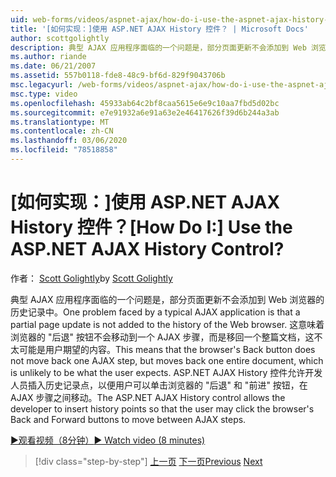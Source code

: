 ```yaml
---
uid: web-forms/videos/aspnet-ajax/how-do-i-use-the-aspnet-ajax-history-control
title: '[如何实现：]使用 ASP.NET AJAX History 控件？ | Microsoft Docs'
author: scottgolightly
description: 典型 AJAX 应用程序面临的一个问题是，部分页面更新不会添加到 Web 浏览器的历史记录中。 这意味着浏览器的 B 。
ms.author: riande
ms.date: 06/21/2007
ms.assetid: 557b0118-fde8-48c9-bf6d-829f9043706b
msc.legacyurl: /web-forms/videos/aspnet-ajax/how-do-i-use-the-aspnet-ajax-history-control
msc.type: video
ms.openlocfilehash: 45933ab64c2bf8caa5615e6e9c10aa7fbd5d02bc
ms.sourcegitcommit: e7e91932a6e91a63e2e46417626f39d6b244a3ab
ms.translationtype: MT
ms.contentlocale: zh-CN
ms.lasthandoff: 03/06/2020
ms.locfileid: "78518858"
---
```

# <a name="how-do-i-use-the-aspnet-ajax-history-control"></a><span data-ttu-id="386ec-105">[如何实现：]使用 ASP.NET AJAX History 控件？</span><span class="sxs-lookup"><span data-stu-id="386ec-105">[How Do I:] Use the ASP.NET AJAX History Control?</span></span>

<span data-ttu-id="386ec-106">作者： [Scott Golightly](https://github.com/scottgolightly)</span><span class="sxs-lookup"><span data-stu-id="386ec-106">by [Scott Golightly](https://github.com/scottgolightly)</span></span>

<span data-ttu-id="386ec-107">典型 AJAX 应用程序面临的一个问题是，部分页面更新不会添加到 Web 浏览器的历史记录中。</span><span class="sxs-lookup"><span data-stu-id="386ec-107">One problem faced by a typical AJAX application is that a partial page update is not added to the history of the Web browser.</span></span> <span data-ttu-id="386ec-108">这意味着浏览器的 "后退" 按钮不会移动到一个 AJAX 步骤，而是移回一个整篇文档，这不太可能是用户期望的内容。</span><span class="sxs-lookup"><span data-stu-id="386ec-108">This means that the browser's Back button does not move back one AJAX step, but moves back one entire document, which is unlikely to be what the user expects.</span></span> <span data-ttu-id="386ec-109">ASP.NET AJAX History 控件允许开发人员插入历史记录点，以便用户可以单击浏览器的 "后退" 和 "前进" 按钮，在 AJAX 步骤之间移动。</span><span class="sxs-lookup"><span data-stu-id="386ec-109">The ASP.NET AJAX History control allows the developer to insert history points so that the user may click the browser's Back and Forward buttons to move between AJAX steps.</span></span>

[<span data-ttu-id="386ec-110">&#9654;观看视频（8分钟）</span><span class="sxs-lookup"><span data-stu-id="386ec-110">&#9654; Watch video (8 minutes)</span></span>](https://channel9.msdn.com/Blogs/ASP-NET-Site-Videos/how-do-i-use-the-aspnet-ajax-history-control)

> [!div class="step-by-step"]
> <span data-ttu-id="386ec-111">[上一页](how-do-i-use-the-aspnet-ajax-updateprogress-control.md)
> [下一页](how-do-i-implement-the-ajax-after-processing-pattern.md)</span><span class="sxs-lookup"><span data-stu-id="386ec-111">[Previous](how-do-i-use-the-aspnet-ajax-updateprogress-control.md)
[Next](how-do-i-implement-the-ajax-after-processing-pattern.md)</span></span>
